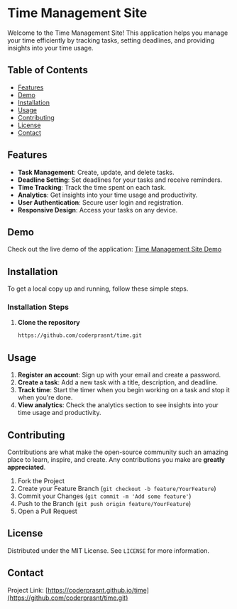 # Time Management Site

Welcome to the Time Management Site! This application helps you manage your time efficiently by tracking tasks, setting deadlines, and providing insights into your time usage.

## Table of Contents

- [Features](#features)
- [Demo](#demo)
- [Installation](#installation)
- [Usage](#usage)
- [Contributing](#contributing)
- [License](#license)
- [Contact](#contact)

## Features

- **Task Management**: Create, update, and delete tasks.
- **Deadline Setting**: Set deadlines for your tasks and receive reminders.
- **Time Tracking**: Track the time spent on each task.
- **Analytics**: Get insights into your time usage and productivity.
- **User Authentication**: Secure user login and registration.
- **Responsive Design**: Access your tasks on any device.

## Demo

Check out the live demo of the application: [Time Management Site Demo](https://coderprasnt.github.io/time)

## Installation

To get a local copy up and running, follow these simple steps.


### Installation Steps

1. **Clone the repository**

    ```bash
   https://github.com/coderprasnt/time.git
    ```

## Usage

1. **Register an account**: Sign up with your email and create a password.
2. **Create a task**: Add a new task with a title, description, and deadline.
3. **Track time**: Start the timer when you begin working on a task and stop it when you're done.
4. **View analytics**: Check the analytics section to see insights into your time usage and productivity.

## Contributing

Contributions are what make the open-source community such an amazing place to learn, inspire, and create. Any contributions you make are **greatly appreciated**.

1. Fork the Project
2. Create your Feature Branch (`git checkout -b feature/YourFeature`)
3. Commit your Changes (`git commit -m 'Add some feature'`)
4. Push to the Branch (`git push origin feature/YourFeature`)
5. Open a Pull Request

## License

Distributed under the MIT License. See `LICENSE` for more information.

## Contact

Project Link: [https://coderprasnt.github.io/time](https://github.com/coderprasnt/time.git)
